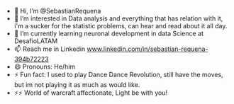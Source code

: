 - 👋 Hi, I’m @SebastianRequena
- 👀 I’m interested in Data analysis and everything that has relation with it, i'm a sucker for the statistic problems, can hear and read about it all day.
- 🌱 I’m currently learning neuronal development in data Science at DesafioLATAM
- 📫 Reach me in Linkedin www.linkedin.com/in/sebastian-requena-394b72223
- 😄 Pronouns: He/him
- ⚡ Fun fact: I used to play Dance Dance Revolution, still have the moves, but im not playing it as much as would like.
- ⚡⚡ World of warcraft affectionate, Light be with you!

<!---
SebastianRequena/SebastianRequena is a ✨ special ✨ repository because its `README.md` (this file) appears on your GitHub profile.
You can click the Preview link to take a look at your changes.
--->
